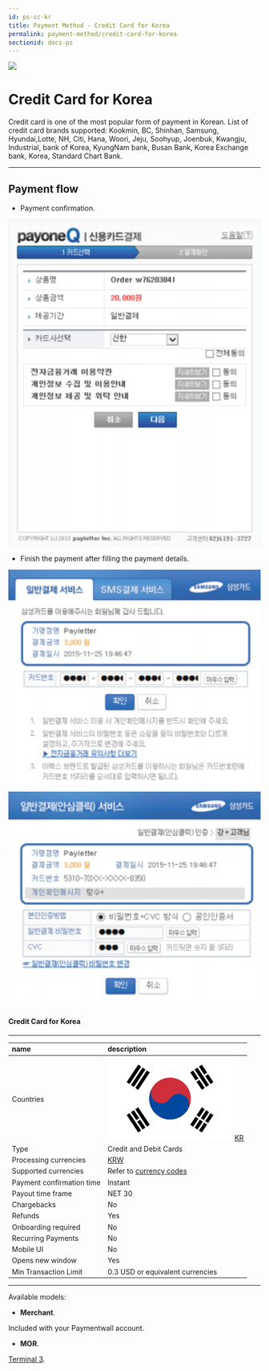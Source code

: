 ```yaml
---
id: ps-cc-kr
title: Payment Method - Credit Card for Korea
permalink: payment-method/credit-card-for-korea
sectionid: docs-ps
---
```


<div class="docs-ps-header">
    <div class="docs-ps-logo">
        <img src="https://api.paymentwall.com/images/ps_logos/pm_allthegate.png">
    </div>
    <h1>Credit Card for Korea</h1>
</div>

<div class="docs-ps-body" markdown="1">

<div class="docs-ps-instructions" markdown="1">

Credit card is one of the most popular form of payment in Korean. List of credit card brands supported: Kookmin, BC, Shinhan, Samsung, Hyundai,Lotte, NH, Citi, Hana, Woori, Jeju, Soohyup, Joenbuk, Kwangju, Industrial, bank of Korea, KyungNam bank, Busan Bank, Korea Exchange bank, Korea, Standard Chart Bank.

*** 

## Payment flow

* Payment confirmation.

<div class="docs-img docs-small-img">
    <img src="/textures/pic/payment-system/credit-cards/cc_kr/cc_kr_1.png">
</div>

* Finish the payment after filling the payment details.

<div class="docs-img docs-small-img">
    <img src="/textures/pic/payment-system/credit-cards/cc_kr/cc_kr_2.png">
</div>
<div class="docs-img docs-small-img">
    <img src="/textures/pic/payment-system/credit-cards/cc_kr/cc_kr_3.png">
</div>

</div>


<div class="docs-ps-attributes" markdown="1">
<div class="docs-ps-attributes-body" markdown="1">

#### Credit Card for Korea

***

|name|description|
|:--|:--|
|Countries| <img class="flags" src="/textures/pic/flags/asia/south_korea.png"> [KR](https://en.wikipedia.org/wiki/South_Korea)|
|Type|Credit and Debit Cards|
|Processing currencies|[KRW](https://en.wikipedia.org/wiki/South_Korean_won)|
|Supported currencies| Refer to [currency codes](/reference/currencies)|
|Payment confirmation time|Instant|
|Payout time frame| NET 30|
|Chargebacks|No|
|Refunds|Yes|
|Onboarding required|No|
|Recurring Payments|No|
|Mobile UI|No|
|Opens new window|Yes|
|Min Transaction Limit|0.3 USD or equivalent currencies|

***

Available models:

* **Merchant**. 

Included with your Paymentwall account.

* **MOR**. 

[Terminal 3](https://www.terminal3.com/).

</div>
</div>

</div>
